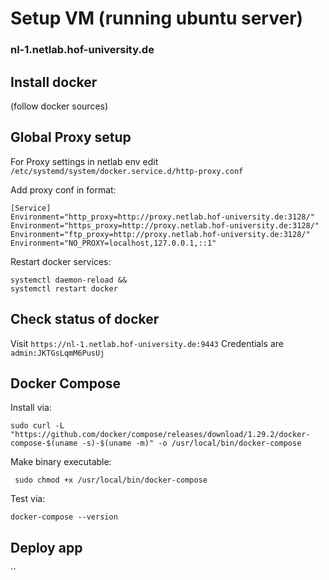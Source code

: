 # Setup VM (running ubuntu server) 
### nl-1.netlab.hof-university.de

## Install docker

(follow docker sources)

## Global Proxy setup

For Proxy settings in netlab env edit `/etc/systemd/system/docker.service.d/http-proxy.conf`

Add proxy conf in format:   
```
[Service]
Environment="http_proxy=http://proxy.netlab.hof-university.de:3128/"
Environment="https_proxy=http://proxy.netlab.hof-university.de:3128/"
Environment="ftp_proxy=http://proxy.netlab.hof-university.de:3128/"
Environment="NO_PROXY=localhost,127.0.0.1,::1"
```

Restart docker services:
```
systemctl daemon-reload &&
systemctl restart docker
```

## Check status of docker

Visit `https://nl-1.netlab.hof-university.de:9443`
Credentials are `admin:JKTGsLqmM6PusUj`

## Docker Compose

Install via:

`sudo curl -L "https://github.com/docker/compose/releases/download/1.29.2/docker-compose-$(uname -s)-$(uname -m)" -o /usr/local/bin/docker-compose`

Make binary executable:

` sudo chmod +x /usr/local/bin/docker-compose`

Test via: 

`docker-compose --version`

## Deploy app

``



